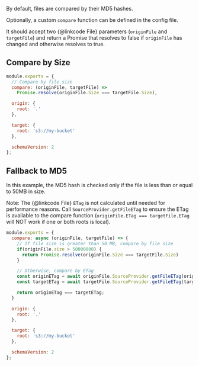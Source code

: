 By default, files are compared by their MD5 hashes.

Optionally, a custom `compare` function can be defined in the config file.

It should accept two {@linkcode File} parameters (`originFile` and `targetFile`)
and return a Promise that resolves to false if `originFile` has changed and
otherwise resolves to true.

## Compare by Size

```js
module.exports = {
  // Compare by file size
  compare: (originFile, targetFile) =>
    Promise.resolve(originFile.Size === targetFile.Size),

  origin: {
    root: '.'
  },

  target: {
    root: 's3://my-bucket'
  },

  schemaVersion: 2
};
```

## Fallback to MD5

In this example, the MD5 hash is checked only if the file is less than or equal to 50MB in size.

Note: The {@linkcode File} `ETag` is not calculated until needed for performance reasons.
Call `SourceProvider.getFileETag` to ensure the ETag is available to the
compare function (`originFile.ETag === targetFile.ETag` will NOT work if one or both roots is local).

```js
module.exports = {
  compare: async (originFile, targetFile) => {
    // If file size is greater than 50 MB, compare by file size
    if(originFile.size > 50000000) {
      return Promise.resolve(originFile.Size === targetFile.Size)
    }

    // Otherwise, compare by ETag
    const originETag = await originFile.SourceProvider.getFileETag(originFile);
    const targetETag = await targetFile.SourceProvider.getFileETag(targetFile);

    return originETag === targetETag;
  }

  origin: {
    root: '.'
  },

  target: {
    root: 's3://my-bucket'
  },

  schemaVersion: 2
};
```
